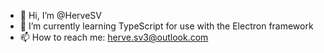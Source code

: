 - 👋 Hi, I’m @HerveSV 
- 🌱 I’m currently learning TypeScript for use with the Electron framework
- 📫 How to reach me: herve.sv3@outlook.com

<!---
HerveSV/HerveSV is a ✨ special ✨ repository because its `README.md` (this file) appears on your GitHub profile.
You can click the Preview link to take a look at your changes.
--->
<!--- - 👀 I’m interested in OOP, lower high level languages, higher high level languages, graphics programming, video game programming, video games --->
